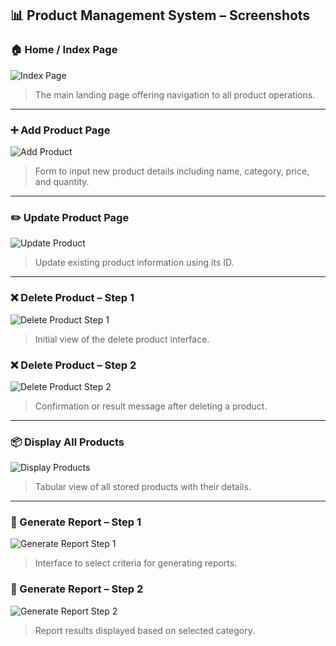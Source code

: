## 📊 Product Management System –  Screenshots

### 🏠 Home / Index Page
![Index Page](https://raw.githubusercontent.com/LearnerSrush/Product-Management-System/master/WebProductApp/indexpage1.png)  
> The main landing page offering navigation to all product operations.

---

### ➕ Add Product Page
![Add Product](https://raw.githubusercontent.com/LearnerSrush/Product-Management-System/master/WebProductApp/AddProduct2.png)  
> Form to input new product details including name, category, price, and quantity.

---

### ✏️ Update Product Page
![Update Product](https://raw.githubusercontent.com/LearnerSrush/Product-Management-System/master/WebProductApp/UpdateProduct3.png)  
> Update existing product information using its ID.

---

### ❌ Delete Product – Step 1
![Delete Product Step 1](https://raw.githubusercontent.com/LearnerSrush/Product-Management-System/master/WebProductApp/DeleteProduct41.png)  
> Initial view of the delete product interface.

### ❌ Delete Product – Step 2
![Delete Product Step 2](https://raw.githubusercontent.com/LearnerSrush/Product-Management-System/master/WebProductApp/Deleteproduct42.png)  
> Confirmation or result message after deleting a product.

---

### 📦 Display All Products
![Display Products](https://raw.githubusercontent.com/LearnerSrush/Product-Management-System/master/WebProductApp/Displayproduct5.png)  
> Tabular view of all stored products with their details.

---

### 📄 Generate Report – Step 1
![Generate Report Step 1](https://raw.githubusercontent.com/LearnerSrush/Product-Management-System/master/WebProductApp/GenerateReport51.png)  
> Interface to select criteria for generating reports.

### 📄 Generate Report – Step 2
![Generate Report Step 2](https://raw.githubusercontent.com/LearnerSrush/Product-Management-System/master/WebProductApp/GenerateReport52.png)  
> Report results displayed based on selected category.
